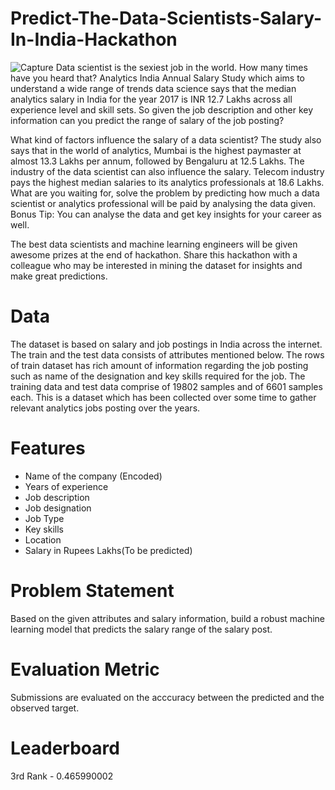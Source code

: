 # Predict-The-Data-Scientists-Salary-In-India-Hackathon
![Capture](https://user-images.githubusercontent.com/37707687/56850694-8523d280-6923-11e9-99f9-c374946a4922.JPG)
Data scientist is the sexiest job in the world. How many times have you heard that? Analytics India Annual Salary Study which aims to understand a wide range of trends data science says that the median analytics salary in India for the year 2017 is INR 12.7 Lakhs across all experience level and skill sets. So given the job description and other key information can you predict the range of salary of the job posting?

What kind of factors influence the salary of a data scientist? The study also says that in the world of analytics, Mumbai is the highest paymaster at almost 13.3 Lakhs per annum, followed by Bengaluru at 12.5 Lakhs. The industry of the data scientist can also influence the salary. Telecom industry pays the highest median salaries to its analytics professionals at 18.6 Lakhs. What are you waiting for, solve the problem by predicting how much a data scientist or analytics professional will be paid by analysing the data given. Bonus Tip: You can analyse the data and get key insights for your career as well.

The best data scientists and machine learning engineers will be given awesome prizes at the end of hackathon. Share this hackathon with a colleague who may be interested in mining the dataset for insights and make great predictions.

# Data
The dataset is based on salary and job postings in India across the internet. The train and the test data consists of attributes mentioned below. The rows of train dataset has rich amount of information regarding the job posting such as name of the designation and key skills required for the job.
The training data and test data comprise of 19802 samples and of 6601 samples each. This is a dataset which has been collected over some time to gather relevant analytics jobs posting over the years.

# Features
- Name of the company (Encoded)
- Years of experience
- Job description
- Job designation
- Job Type
- Key skills
- Location
- Salary in Rupees Lakhs(To be predicted)

# Problem Statement
Based on the given attributes and salary information, build a robust machine learning model that predicts the salary range of the salary post.

# Evaluation Metric
Submissions are evaluated on the acccuracy between the predicted and the observed target.

# Leaderboard
3rd Rank - 0.465990002
